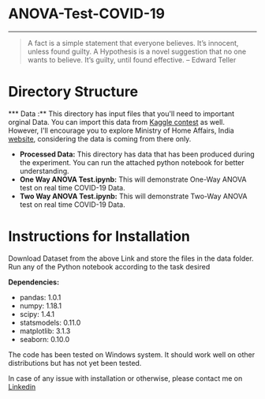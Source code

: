 # ANOVA-Test-COVID-19


---
> A fact is a simple statement that everyone believes. It’s innocent, unless found guilty. A Hypothesis is a novel suggestion that no one wants to believe. It’s guilty, until found effective. – Edward Teller

# Directory Structure
*** Data :** This directory has input files that you'll need to important orginal Data. You can import this data from [Kaggle contest](https://www.kaggle.com/datasets/sudalairajkumar/covid19-in-india?select=StatewiseTestingDetails.csv) as well. However, I'll encourage you to explore Ministry of Home Affairs, India [website](https://www.mohfw.gov.in/), considering the data is coming from there only.
* **Processed Data:** This directory has data that has been produced during the experiment. You can run the attached python notebook for better understanding.
* **One Way ANOVA Test.ipynb:** This will demonstrate One-Way ANOVA test on real time COVID-19 Data.
* **Two Way ANOVA Test.ipynb:**  This will demonstrate Two-Way ANOVA test on real time COVID-19 Data.

# Instructions for Installation
Download Dataset from the above Link and store the files in the data folder. Run any of the Python notebook according to the task desired

**Dependencies:**
* pandas: 1.0.1
* numpy: 1.18.1
* scipy: 1.4.1
* statsmodels: 0.11.0
* matplotlib: 3.1.3
* seaborn: 0.10.0

The code has been tested on Windows system. It should work well on other distributions but has not yet been tested.

In case of any issue with installation or otherwise, please contact me on [Linkedin](https://www.linkedin.com/in/praveen-kumar-anwla-49169266/)

 


